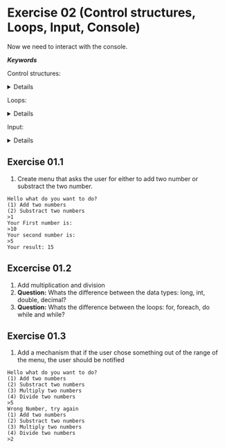 ﻿# Exercise 02 (Control structures, Loops,  Input, Console)

Now we need to interact with the console.

**___Keywords___**

Control structures:
<details>
  if, switch case 
</details>

Loops:
<details>
 do while, foreach, for, while

</details>

Input:
<details>
Console.ReadLine();
</details>




## Exercise 01.1 

1) Create menu that asks the user for either to add two number or substract the two number.
````
Hello what do you want to do?
(1) Add two numbers
(2) Substract two numbers
>1
Your First number is:
>10
Your second number is:
>5
Your result: 15
````


## Excercise 01.2

1) Add multiplication and division
2) **Question:** Whats the difference between the data types: long, int, double, decimal?
3) **Question:** Whats the difference between the loops: for, foreach, do while and while?

## Exercise 01.3

1) Add a mechanism that if the user chose something out of the range of the menu, the user should be notified
````
Hello what do you want to do?
(1) Add two numbers
(2) Substract two numbers
(3) Multiply two numbers
(4) Divide two numbers
>5
Wrong Number, try again
(1) Add two numbers
(2) Substract two numbers
(3) Multiply two numbers
(4) Divide two numbers
>2